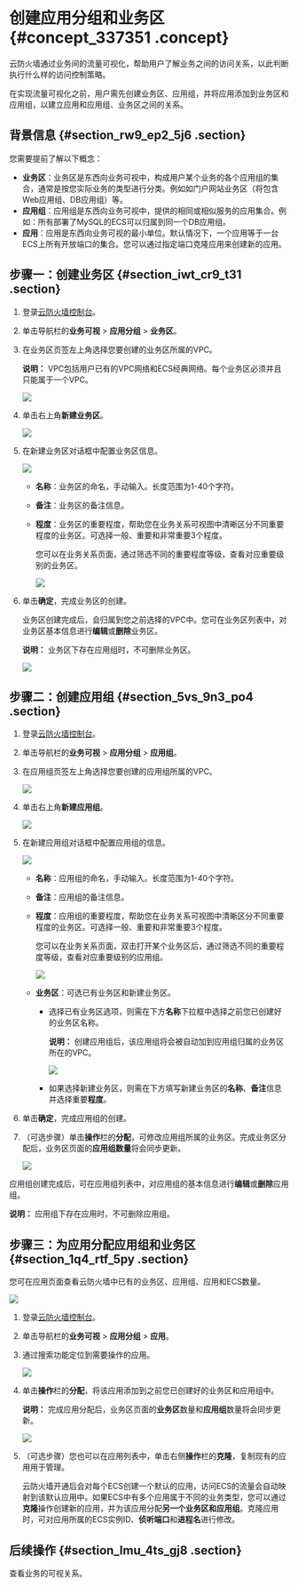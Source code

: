 # 创建应用分组和业务区 {#concept_337351 .concept}

云防火墙通过业务间的流量可视化，帮助用户了解业务之间的访问关系，以此判断执行什么样的访问控制策略。

在实现流量可视化之前，用户需先创建业务区、应用组，并将应用添加到业务区和应用组，以建立应用和应用组、业务区之间的关系。

## 背景信息 {#section_rw9_ep2_5j6 .section}

您需要提前了解以下概念：

-   **业务区**：业务区是东西向业务可视中，构成用户某个业务的各个应用组的集合，通常是按您实际业务的类型进行分类。例如如门户网站业务区（将包含Web应用组、DB应用组）等。
-   **应用组**：应用组是东西向业务可视中，提供的相同或相似服务的应用集合。例如：所有部署了MySQL的ECS可以归属到同一个DB应用组。
-   **应用**：应用是东西向业务可视的最小单位。默认情况下，一个应用等于一台ECS上所有开放端口的集合。您可以通过指定端口克隆应用来创建新的应用。

## 步骤一：创建业务区 {#section_iwt_cr9_t31 .section}

1.  登录[云防火墙控制台](https://yundun.console.aliyun.com/?p=cfwnext#/overview)。
2.  单击导航栏的**业务可视** \> **应用分组** \> **业务区**。
3.  在业务区页签左上角选择您要创建的业务区所属的VPC。

    **说明：** VPC包括用户已有的VPC网络和ECS经典网络。每个业务区必须并且只能属于一个VPC。

    ![](http://static-aliyun-doc.oss-cn-hangzhou.aliyuncs.com/assets/img/275125/155920373348236_zh-CN.png)

4.  单击右上角**新建业务区**。

    ![](http://static-aliyun-doc.oss-cn-hangzhou.aliyuncs.com/assets/img/275125/155920373348190_zh-CN.png)

5.  在新建业务区对话框中配置业务区信息。

    ![](http://static-aliyun-doc.oss-cn-hangzhou.aliyuncs.com/assets/img/275125/155920373348191_zh-CN.png)

    -   **名称**：业务区的命名，手动输入。长度范围为1-40个字符。
    -   **备注**：业务区的备注信息。
    -   **程度**：业务区的重要程度，帮助您在业务关系可视图中清晰区分不同重要程度的业务区。可选择一般、重要和非常重要3个程度。

        您可以在业务关系页面，通过筛选不同的重要程度等级，查看对应重要级别的业务区。

        ![](http://static-aliyun-doc.oss-cn-hangzhou.aliyuncs.com/assets/img/275125/155920373348239_zh-CN.png)

6.  单击**确定**，完成业务区的创建。

    业务区创建完成后，会归属到您之前选择的VPC中。您可在业务区列表中，对业务区基本信息进行**编辑**或**删除**业务区。

    **说明：** 业务区下存在应用组时，不可删除业务区。

    ![](http://static-aliyun-doc.oss-cn-hangzhou.aliyuncs.com/assets/img/275125/155920373348192_zh-CN.png)


## 步骤二：创建应用组 {#section_5vs_9n3_po4 .section}

1.  登录[云防火墙控制台](https://yundun.console.aliyun.com/?p=cfwnext#/overview)。
2.  单击导航栏的**业务可视** \> **应用分组** \> **应用组**。
3.  在应用组页签左上角选择您要创建的应用组所属的VPC。

    ![](http://static-aliyun-doc.oss-cn-hangzhou.aliyuncs.com/assets/img/275125/155920373348237_zh-CN.png)

4.  单击右上角**新建应用组**。

    ![](http://static-aliyun-doc.oss-cn-hangzhou.aliyuncs.com/assets/img/275125/155920373348193_zh-CN.png)

5.  在新建应用组对话框中配置应用组的信息。

    ![](http://static-aliyun-doc.oss-cn-hangzhou.aliyuncs.com/assets/img/275125/155920373348194_zh-CN.png)

    -   **名称**：应用组的命名，手动输入。长度范围为1-40个字符。
    -   **备注**：应用组的备注信息。
    -   **程度**：应用组的重要程度，帮助您在业务关系可视图中清晰区分不同重要程度的业务区。可选择一般、重要和非常重要3个程度。

        您可以在业务关系页面，双击打开某个业务区后，通过筛选不同的重要程度等级，查看对应重要级别的应用组。

        ![](http://static-aliyun-doc.oss-cn-hangzhou.aliyuncs.com/assets/img/275125/155920373348251_zh-CN.png)

    -   **业务区**：可选已有业务区和新建业务区。
        -   选择已有业务区选项，则需在下方**名称**下拉框中选择之前您已创建好的业务区名称。

            **说明：** 创建应用组后，该应用组将会被自动加到应用组归属的业务区所在的VPC。

            ![](http://static-aliyun-doc.oss-cn-hangzhou.aliyuncs.com/assets/img/275125/155920373348249_zh-CN.png)

        -   如果选择新建业务区，则需在下方填写新建业务区的**名称**、**备注**信息并选择重要**程度**。
6.  单击**确定**，完成应用组的创建。
7.  （可选步骤）单击**操作**栏的**分配**，可修改应用组所属的业务区。完成业务区分配后，业务区页面的**应用组数量**将会同步更新。

    ![](http://static-aliyun-doc.oss-cn-hangzhou.aliyuncs.com/assets/img/275125/155920373348257_zh-CN.png)


应用组创建完成后，可在应用组列表中，对应用组的基本信息进行**编辑**或**删除**应用组。

**说明：** 应用组下存在应用时，不可删除应用组。

## 步骤三：为应用分配应用组和业务区 {#section_1q4_rtf_5py .section}

您可在应用页面查看云防火墙中已有的业务区、应用组、应用和ECS数量。

![](http://static-aliyun-doc.oss-cn-hangzhou.aliyuncs.com/assets/img/275125/155920373448198_zh-CN.png)

1.  登录[云防火墙控制台](https://yundun.console.aliyun.com/?p=cfwnext#/overview)。
2.  单击导航栏的**业务可视** \> **应用分组** \> **应用**。
3.  通过搜索功能定位到需要操作的应用。

    ![](http://static-aliyun-doc.oss-cn-hangzhou.aliyuncs.com/assets/img/275125/155920373448258_zh-CN.png)

4.  单击**操作**栏的**分配**，将该应用添加到之前您已创建好的业务区和应用组中。

    **说明：** 完成应用分配后，业务区页面的**业务区**数量和**应用组**数量将会同步更新。

    ![](http://static-aliyun-doc.oss-cn-hangzhou.aliyuncs.com/assets/img/275125/155920373448196_zh-CN.png)

5.  （可选步骤）您也可以在应用列表中，单击右侧**操作**栏的**克隆**，复制现有的应用用于管理。

    云防火墙开通后会对每个ECS创建一个默认的应用，访问ECS的流量会自动映射到该默认应用中。如果ECS中有多个应用属于不同的业务类型，您可以通过**克隆**操作创建新的应用，并为该应用分配**另一个业务区和应用组**。克隆应用时，可对应用所属的ECS实例ID、**侦听端口**和**进程名**进行修改。


## 后续操作 {#section_lmu_4ts_gj8 .section}

查看业务的可视关系。

